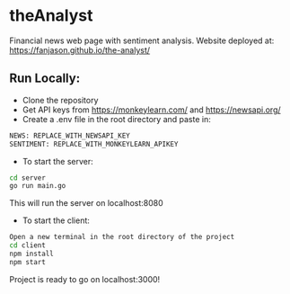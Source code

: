 # theAnalyst
Financial news web page with sentiment analysis. Website deployed at: https://fanjason.github.io/the-analyst/

## Run Locally:
* Clone the repository
* Get API keys from https://monkeylearn.com/ and https://newsapi.org/
* Create a .env file in the root directory and paste in:
```sh
NEWS: REPLACE_WITH_NEWSAPI_KEY
SENTIMENT: REPLACE_WITH_MONKEYLEARN_APIKEY
```
* To start the server:
```sh
cd server
go run main.go
```
This will run the server on localhost:8080

* To start the client:
```sh
Open a new terminal in the root directory of the project
cd client
npm install
npm start
```
Project is ready to go on localhost:3000!
